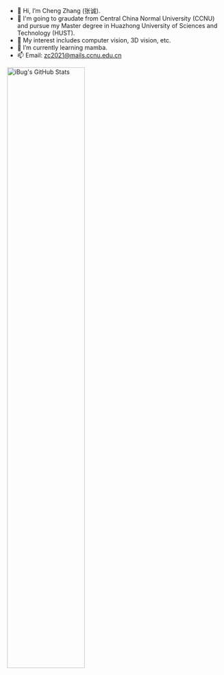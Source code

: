 



- 👋 Hi, I’m Cheng Zhang (张诚).
- 👋 I'm going to graudate from Central China Normal University (CCNU) and pursue my Master degree in Huazhong University of Sciences and Technology (HUST).  
- 👀 My interest includes computer vision, 3D vision, etc.  
- 🌱 I’m currently learning mamba.  
- 📫 Email: zc2021@mails.ccnu.edu.cn  


<a href="https://github.com/zc2023">
<img
  src="https://github-readme-stats.vercel.app/api?username=zc2023&count_private=true&show_icons=true&icon_color=f3437a&bg_color=30,f2ffe6,e6ffff"
  title="iBug&#039;s GitHub Stats"
  align="central"
  width="60%"
/>
</a>
